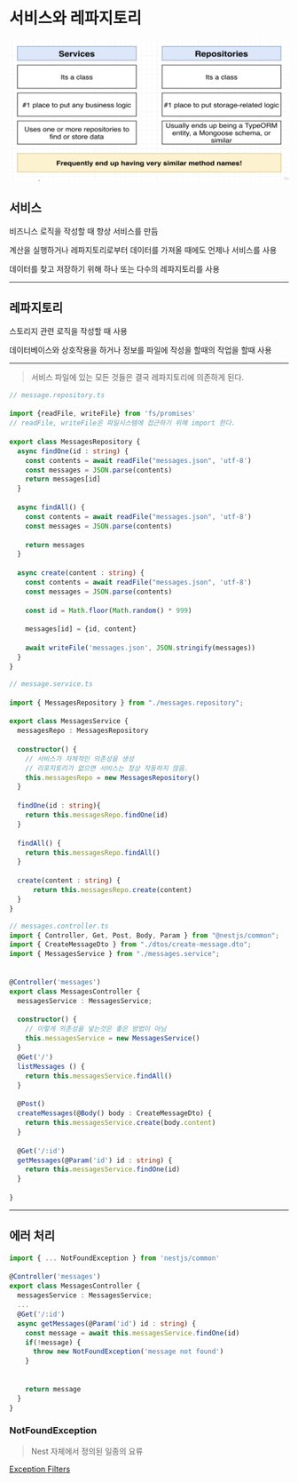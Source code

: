# 서비스와 레파지토리

![](./src/services_repositories.png)

## 서비스

비즈니스 로직을 작성할 때 항상 서비스를 만듬

계산을 실행하거나 레파지토리로부터 데이터를 가져올 때에도 언제나 서비스를 사용

데이터를 찾고 저장하기 위해 하나 또는 다수의 레파지토리를 사용



---

## 레파지토리 

스토리지 관련 로직을 작성할 때 사용

데이터베이스와 상호작용을 하거나 정보를 파일에 작성을 할때의 작업을 할때 사용

---

> 서비스 파일에 있는 모든 것들은 결국 레파지토리에 의존하게 된다.

```typescript
// message.repository.ts

import {readFile, writeFile} from 'fs/promises'
// readFile, writeFile은 파일시스템에 접근하기 위해 import 한다.

export class MessagesRepository {
  async findOne(id : string) {
    const contents = await readFile("messages.json", 'utf-8')
    const messages = JSON.parse(contents)
    return messages[id]
  }

  async findAll() {
    const contents = await readFile("messages.json", 'utf-8')
    const messages = JSON.parse(contents)

    return messages
  }

  async create(content : string) {
    const contents = await readFile("messages.json", 'utf-8')
    const messages = JSON.parse(contents)

    const id = Math.floor(Math.random() * 999)

    messages[id] = {id, content}

    await writeFile('messages.json', JSON.stringify(messages))
  }
}
```

```typescript
// message.service.ts

import { MessagesRepository } from "./messages.repository";

export class MessagesService {
  messagesRepo : MessagesRepository

  constructor() {
    // 서비스가 자체적인 의존성을 생성
    // 리포지토리가 없으면 서비스는 정상 작동하지 않음.
    this.messagesRepo = new MessagesRepository()
  }

  findOne(id : string){
    return this.messagesRepo.findOne(id)
  }

  findAll() {
    return this.messagesRepo.findAll()
  }

  create(content : string) {
      return this.messagesRepo.create(content)
  }
}

```

```typescript
// messages.controller.ts
import { Controller, Get, Post, Body, Param } from "@nestjs/common";
import { CreateMessageDto } from "./dtos/create-message.dto";
import { MessagesService } from "./messages.service";


@Controller('messages')
export class MessagesController {
  messagesService : MessagesService;

  constructor() {
    // 이렇게 의존성을 넣는것은 좋은 방법이 아님
    this.messagesService = new MessagesService()
  }
  @Get('/')
  listMessages () {
    return this.messagesService.findAll()
  }

  @Post()
  createMessages(@Body() body : CreateMessageDto) {
    return this.messagesService.create(body.content)
  }

  @Get('/:id')
  getMessages(@Param('id') id : string) {
    return this.messagesService.findOne(id)
  }

}
```

---

## 에러 처리

```typescript
import { ... NotFoundException } from 'nestjs/common'

@Controller('messages')
export class MessagesController {
  messagesService : MessagesService;
  ...
  @Get('/:id')
  async getMessages(@Param('id') id : string) {
    const message = await this.messagesService.findOne(id)
    if(!message) {
      throw new NotFoundException('message not found')
    }

    
    return message
  }
}
```

### NotFoundException

> Nest 자체에서 정의된 일종의 요류

[Exception Filters](https://docs.nestjs.com/exception-filters)